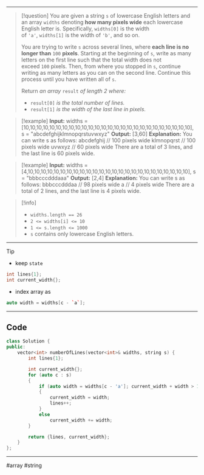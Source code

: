 ___

> [!question] 
> You are given a string `s` of lowercase English letters and an array `widths` denoting **how many pixels wide** each lowercase English letter is. Specifically, `widths[0]` is the width of `'a'`, `widths[1]` is the width of `'b'`, and so on.
> 
> You are trying to write `s` across several lines, where **each line is no longer than** `100` **pixels**. Starting at the beginning of `s`, write as many letters on the first line such that the total width does not exceed `100` pixels. Then, from where you stopped in `s`, continue writing as many letters as you can on the second line. Continue this process until you have written all of `s`.
> 
> Return _an array_ `result` _of length 2 where:_
> - `result[0]` _is the total number of lines._
> - `result[1]` _is the width of the last line in pixels._ 

> [!example] 
> **Input:** widths = [10,10,10,10,10,10,10,10,10,10,10,10,10,10,10,10,10,10,10,10,10,10,10,10,10,10], s = "abcdefghijklmnopqrstuvwxyz"
**Output:** [3,60]
**Explanation:** You can write s as follows:
abcdefghij  // 100 pixels wide
klmnopqrst  // 100 pixels wide
uvwxyz      // 60 pixels wide
There are a total of 3 lines, and the last line is 60 pixels wide. 

> [!example] 
> **Input:** widths = [4,10,10,10,10,10,10,10,10,10,10,10,10,10,10,10,10,10,10,10,10,10,10,10,10,10], s = "bbbcccdddaaa"
**Output:** [2,4]
**Explanation:** You can write s as follows:
bbbcccdddaa  // 98 pixels wide
a            // 4 pixels wide
There are a total of 2 lines, and the last line is 4 pixels wide. 

> [!info] 
> - `widths.length == 26`
> - `2 <= widths[i] <= 10`
> - `1 <= s.length <= 1000`
> - `s` contains only lowercase English letters. 

___

> [!tip] 
>  - keep `state`
>  ```cpp
>  int lines{1};
>  int current_width{};
>  ```
>  - index array as
>  ```cpp
>  auto width = widths[c - `a`];
>  ```

___
## Code
```cpp
class Solution {
public:
    vector<int> numberOfLines(vector<int>& widths, string s) {
        int lines{1};

        int current_width{};
        for (auto c : s)
        {
            if (auto width = widths[c - 'a']; current_width + width > 100)
            {
                current_width = width;
                lines++;
            }
            else
                current_width += width;
        }

        return {lines, current_width};
    }
};
```

___

#array #string
